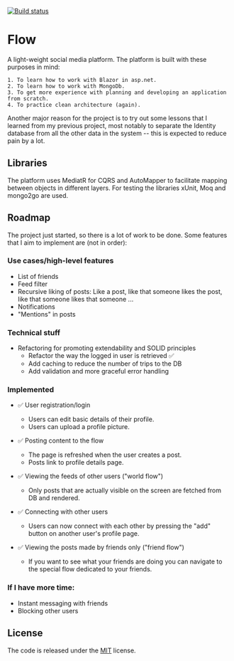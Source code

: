 
[![Build status](https://dev.azure.com/blombergniclas/Flow/_apis/build/status/Flow-CI)](https://dev.azure.com/blombergniclas/Flow/_build/latest?definitionId=1)

# Flow

A light-weight social media platform. The platform is built with these purposes in mind:

    1. To learn how to work with Blazor in asp.net.
    2. To learn how to work with MongoDb.
    3. To get more experience with planning and developing an application from scratch.
    4. To practice clean architecture (again).

Another major reason for the project is to try out some lessons that I learned from my previous project, most notably to separate the Identity database from all the other data in the system -- this is expected to reduce pain by a lot.


## Libraries

The platform uses MediatR for CQRS and AutoMapper to facilitate mapping between objects in different layers. For testing the libraries xUnit, Moq and mongo2go are used.

  
## Roadmap

The project just started, so there is a lot of work to be done. Some features that I aim to implement are (not in order):

### Use cases/high-level features

- List of friends
- Feed filter
- Recursive liking of posts: Like a post, like that someone likes the post, like that someone likes that someone ...
- Notifications
- "Mentions" in posts

### Technical stuff

- Refactoring for promoting extendability and SOLID principles
    + Refactor the way the logged in user is retrieved :white_check_mark:
    + Add caching to reduce the number of trips to the DB
    + Add validation and more graceful error handling

### Implemented

- :white_check_mark: User registration/login
    + Users can edit basic details of their profile.
    + Users can upload a profile picture.

- :white_check_mark: Posting content to the flow
    + The page is refreshed when the user creates a post.
    + Posts link to profile details page.

- :white_check_mark: Viewing the feeds of other users ("world flow")
    + Only posts that are actually visible on the screen are fetched from DB and rendered.

- :white_check_mark: Connecting with other users
    + Users can now connect with each other by pressing the "add" button on another user's profile page.

- :white_check_mark: Viewing the posts made by friends only ("friend flow")
    + If you want to see what your friends are doing you can navigate to the special flow dedicated to your friends.


### If I have more time:

- Instant messaging with friends
- Blocking other users



## License

The code is released under the [MIT](https://choosealicense.com/licenses/mit/) license.
